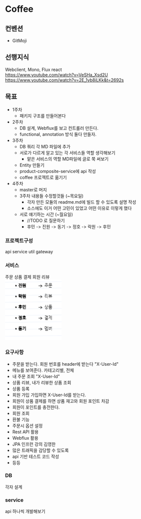 # Coffee

## 컨벤션
- GitMoji

## 선행지식
Webclient, Mono, Flux react   
https://www.youtube.com/watch?v=VeSHa_Xsd2U
https://www.youtube.com/watch?v=2E_1yb8iLKk&t=2692s

## 목표
- 1주차
  - 패키지 구조를 만들어본다
- 2주차 
  - DB 설계, Webflux를 보고 컨트롤러 만든다. 
  -  functional, annotation 방식 둘다 만들자.
- 3주차
  - DB 쿼리 각 MD 파일에 추가
  - 서로가 다르게 알고 있는 각 서비스들 역할 생각해보기
    - 맡은 서비스의 역할 MD파일에 글로 쭉 써보기
  - Entity 만들기
  - product-composite-service에 api 작성
  - coffee 프로젝트로 옮기기
- 4주차
  - master로 머지
  - 3주차 내용들 수정할것들 (~목요일)
    - 각자 만든 모듈의 readme.md에 빌드 할 수 있도록 설명 작성
    - 소스에도 이거 어떤 고민이 있었고 어떤 이유로 이렇게 했다
  - 서로 얘기하는 시간 (~월요일)
    - //TODO 로 질문하기
    - 후민 -> 진원 -> 동기 -> 정호 -> 락원 -> 후민
  
### 프로젝트구성
api service util gateway

### 서비스
주문 상품 결제 회원 리뷰   
![img.png](img.png)

### 요구사항
- 주문을 받는다. 회원 번호를 header에 받는다 "X-User-Id"
- 메뉴를 보여준다. 카테고리별, 전체
- 내 주문 조회 "X-User-Id"
- 상품 리뷰, 내가 리뷰한 상품 조회
- 상품 등록
- 회원 가입 가입하면 X-User-Id를 받는다.
- 회원이 상품 결제를 하면 상품 재고와 회원 포인트 차감
- 회원이 포인트를 충전한다.
- 회원 조회
- 환불 기능
- 주문시 옵션 설정
- Rest API 활용
- Webflux 활용
- JPA 인프런 강의 김영한
- 많은 트래픽을 감당할 수 있도록
- api 기반 테스트 코드 작성 
- 등등

### DB
각자 설계

### service
api 하나씩 개발해보기
